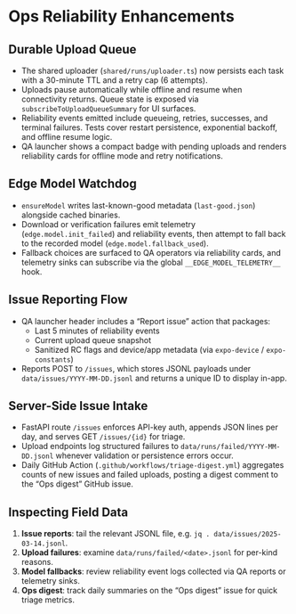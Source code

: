 # Ops Reliability Enhancements

## Durable Upload Queue

- The shared uploader (`shared/runs/uploader.ts`) now persists each task with a 30-minute TTL and a retry cap (6 attempts).
- Uploads pause automatically while offline and resume when connectivity returns. Queue state is exposed via `subscribeToUploadQueueSummary` for UI surfaces.
- Reliability events emitted include queueing, retries, successes, and terminal failures. Tests cover restart persistence, exponential backoff, and offline resume logic.
- QA launcher shows a compact badge with pending uploads and renders reliability cards for offline mode and retry notifications.

## Edge Model Watchdog

- `ensureModel` writes last-known-good metadata (`last-good.json`) alongside cached binaries.
- Download or verification failures emit telemetry (`edge.model.init_failed`) and reliability events, then attempt to fall back to the recorded model (`edge.model.fallback_used`).
- Fallback choices are surfaced to QA operators via reliability cards, and telemetry sinks can subscribe via the global `__EDGE_MODEL_TELEMETRY__` hook.

## Issue Reporting Flow

- QA launcher header includes a “Report issue” action that packages:
  - Last 5 minutes of reliability events
  - Current upload queue snapshot
  - Sanitized RC flags and device/app metadata (via `expo-device` / `expo-constants`)
- Reports POST to `/issues`, which stores JSONL payloads under `data/issues/YYYY-MM-DD.jsonl` and returns a unique ID to display in-app.

## Server-Side Issue Intake

- FastAPI route `/issues` enforces API-key auth, appends JSON lines per day, and serves GET `/issues/{id}` for triage.
- Upload endpoints log structured failures to `data/runs/failed/YYYY-MM-DD.jsonl` whenever validation or persistence errors occur.
- Daily GitHub Action (`.github/workflows/triage-digest.yml`) aggregates counts of new issues and failed uploads, posting a digest comment to the “Ops digest” GitHub issue.

## Inspecting Field Data

1. **Issue reports**: tail the relevant JSONL file, e.g. `jq . data/issues/2025-03-14.jsonl`.
2. **Upload failures**: examine `data/runs/failed/<date>.jsonl` for per-kind reasons.
3. **Model fallbacks**: review reliability event logs collected via QA reports or telemetry sinks.
4. **Ops digest**: track daily summaries on the “Ops digest” issue for quick triage metrics.
